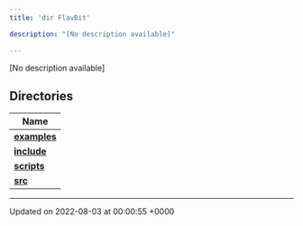 ```yaml
---
title: 'dir FlavBit'

description: "[No description available]"

---
```







[No description available]

## Directories

| Name           |
| -------------- |
| **[examples](/documentation/code/gambit_sphinx/files/dir_ceac9c226c06f2d8cc942a91d8761014/#dir-examples)**  |
| **[include](/documentation/code/gambit_sphinx/files/dir_6718e6f775867ee8f236c973530b25fa/#dir-include)**  |
| **[scripts](/documentation/code/gambit_sphinx/files/dir_a067623e4190754646e2c6911441325d/#dir-scripts)**  |
| **[src](/documentation/code/gambit_sphinx/files/dir_94152b36e2a6900319663d0a0512906c/#dir-src)**  |






-------------------------------

Updated on 2022-08-03 at 00:00:55 +0000
